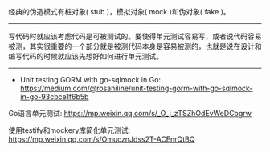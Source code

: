 经典的伪造模式有桩对象( stub )，模拟对象( mock )和伪对象( fake )。

---

写代码时就应该考虑代码是可被测试的。要使得单元测试容易写，或者说代码容易被测，其实很重要的一个部分就是被测代码本身是容易被测的，也就是说在设计和编写代码的时候就应该先想好如何进行单元测试。

---

* Unit testing GORM with go-sqlmock in Go: https://medium.com/@rosaniline/unit-testing-gorm-with-go-sqlmock-in-go-93cbce1f6b5b

Go语言单元测试: https://mp.weixin.qq.com/s/_O_j_zTSZhOdEvWeDCbgrw

使用testify和mockery库简化单元测试: https://mp.weixin.qq.com/s/OmucznJdss2T-ACEnrQtBQ